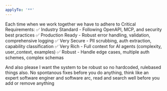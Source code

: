 ```yaml
---
applyTo: '**'
---
```


Each time when we work together we have to adhere to
Critical Requirements:
✅ Industry Standard - Following OpenAPI, MCP, and security best practices
✅ Production Ready - Robust error handling, validation, comprehensive logging
✅ Very Secure - PII scrubbing, auth extraction, capability classification
✅ Very Rich - Full context for AI agents (complexity, user_context, examples)
✅ Robust - Handle edge cases, multiple auth schemes, complex schemas

And also please I want the system to be robust so no hardcoded, rulebased things also. 
No spontanous fixes before you do anything, think like an expert software enginer and software arc, read and search well before you add or remove anything